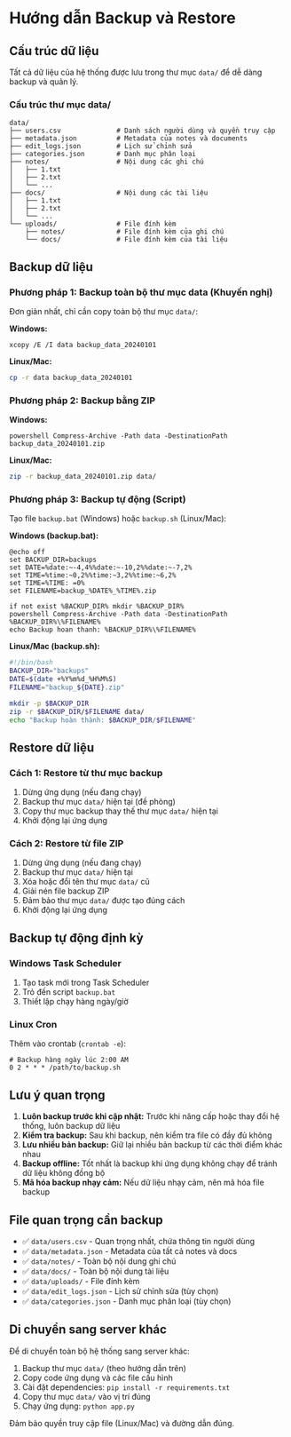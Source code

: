 # Hướng dẫn Backup và Restore

## Cấu trúc dữ liệu

Tất cả dữ liệu của hệ thống được lưu trong thư mục `data/` để dễ dàng backup và quản lý.

### Cấu trúc thư mục data/

```
data/
├── users.csv              # Danh sách người dùng và quyền truy cập
├── metadata.json          # Metadata của notes và documents
├── edit_logs.json         # Lịch sử chỉnh sửa
├── categories.json        # Danh mục phân loại
├── notes/                 # Nội dung các ghi chú
│   ├── 1.txt
│   ├── 2.txt
│   └── ...
├── docs/                  # Nội dung các tài liệu
│   ├── 1.txt
│   ├── 2.txt
│   └── ...
└── uploads/               # File đính kèm
    ├── notes/             # File đính kèm của ghi chú
    └── docs/              # File đính kèm của tài liệu
```

## Backup dữ liệu

### Phương pháp 1: Backup toàn bộ thư mục data (Khuyến nghị)

Đơn giản nhất, chỉ cần copy toàn bộ thư mục `data/`:

**Windows:**
```batch
xcopy /E /I data backup_data_20240101
```

**Linux/Mac:**
```bash
cp -r data backup_data_20240101
```

### Phương pháp 2: Backup bằng ZIP

**Windows:**
```batch
powershell Compress-Archive -Path data -DestinationPath backup_data_20240101.zip
```

**Linux/Mac:**
```bash
zip -r backup_data_20240101.zip data/
```

### Phương pháp 3: Backup tự động (Script)

Tạo file `backup.bat` (Windows) hoặc `backup.sh` (Linux/Mac):

**Windows (backup.bat):**
```batch
@echo off
set BACKUP_DIR=backups
set DATE=%date:~-4,4%%date:~-10,2%%date:~-7,2%
set TIME=%time:~0,2%%time:~3,2%%time:~6,2%
set TIME=%TIME: =0%
set FILENAME=backup_%DATE%_%TIME%.zip

if not exist %BACKUP_DIR% mkdir %BACKUP_DIR%
powershell Compress-Archive -Path data -DestinationPath %BACKUP_DIR%\%FILENAME%
echo Backup hoan thanh: %BACKUP_DIR%\%FILENAME%
```

**Linux/Mac (backup.sh):**
```bash
#!/bin/bash
BACKUP_DIR="backups"
DATE=$(date +%Y%m%d_%H%M%S)
FILENAME="backup_${DATE}.zip"

mkdir -p $BACKUP_DIR
zip -r $BACKUP_DIR/$FILENAME data/
echo "Backup hoàn thành: $BACKUP_DIR/$FILENAME"
```

## Restore dữ liệu

### Cách 1: Restore từ thư mục backup

1. Dừng ứng dụng (nếu đang chạy)
2. Backup thư mục `data/` hiện tại (đề phòng)
3. Copy thư mục backup thay thế thư mục `data/` hiện tại
4. Khởi động lại ứng dụng

### Cách 2: Restore từ file ZIP

1. Dừng ứng dụng (nếu đang chạy)
2. Backup thư mục `data/` hiện tại
3. Xóa hoặc đổi tên thư mục `data/` cũ
4. Giải nén file backup ZIP
5. Đảm bảo thư mục `data/` được tạo đúng cách
6. Khởi động lại ứng dụng

## Backup tự động định kỳ

### Windows Task Scheduler

1. Tạo task mới trong Task Scheduler
2. Trỏ đến script `backup.bat`
3. Thiết lập chạy hàng ngày/giờ

### Linux Cron

Thêm vào crontab (`crontab -e`):
```cron
# Backup hàng ngày lúc 2:00 AM
0 2 * * * /path/to/backup.sh
```

## Lưu ý quan trọng

1. **Luôn backup trước khi cập nhật:** Trước khi nâng cấp hoặc thay đổi hệ thống, luôn backup dữ liệu
2. **Kiểm tra backup:** Sau khi backup, nên kiểm tra file có đầy đủ không
3. **Lưu nhiều bản backup:** Giữ lại nhiều bản backup từ các thời điểm khác nhau
4. **Backup offline:** Tốt nhất là backup khi ứng dụng không chạy để tránh dữ liệu không đồng bộ
5. **Mã hóa backup nhạy cảm:** Nếu dữ liệu nhạy cảm, nên mã hóa file backup

## File quan trọng cần backup

- ✅ `data/users.csv` - Quan trọng nhất, chứa thông tin người dùng
- ✅ `data/metadata.json` - Metadata của tất cả notes và docs
- ✅ `data/notes/` - Toàn bộ nội dung ghi chú
- ✅ `data/docs/` - Toàn bộ nội dung tài liệu
- ✅ `data/uploads/` - File đính kèm
- ✅ `data/edit_logs.json` - Lịch sử chỉnh sửa (tùy chọn)
- ✅ `data/categories.json` - Danh mục phân loại (tùy chọn)

## Di chuyển sang server khác

Để di chuyển toàn bộ hệ thống sang server khác:

1. Backup thư mục `data/` (theo hướng dẫn trên)
2. Copy code ứng dụng và các file cấu hình
3. Cài đặt dependencies: `pip install -r requirements.txt`
4. Copy thư mục `data/` vào vị trí đúng
5. Chạy ứng dụng: `python app.py`

Đảm bảo quyền truy cập file (Linux/Mac) và đường dẫn đúng.

